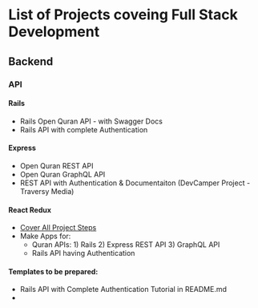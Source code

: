 # List of Projects coveing Full Stack Development

## Backend

### API
#### Rails
- Rails Open Quran API - with Swagger Docs
- Rails API with complete Authentication

#### Express
- Open Quran REST API
- Open Quran GraphQL API
- REST API with Authentication & Documentaiton (DevCamper Project - Traversy Media)

#### React Redux
- [Cover All Project Steps](https://www.youtube.com/playlist?list=PL0Zuz27SZ-6M1J5I1w2-uZx36Qp6qhjKo)
- Make Apps for:
  - Quran APIs: 1) Rails 2) Express REST API 3) GraphQL API
  - Rails API having Authentication

#### Templates to be prepared:
- Rails API with Complete Authentication Tutorial in README.md
- 